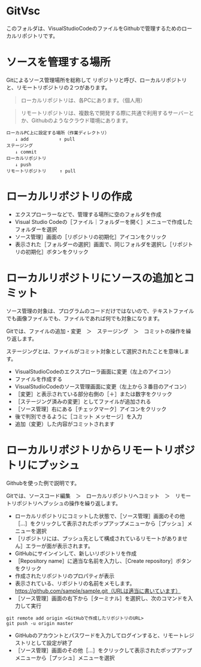 # GitVsc
このフォルダは、VisualStudioCodeのファイルをGithubで管理するためのローカルリポジトリです。




# ソースを管理する場所
Gitによるソース管理場所を総称して  リポジトリと呼び、ローカルリポジトリと、リモートリポジトリの２つがあります。

> ローカルリポジトリは、各PCにあります。（個人用）

> リモートリポジトリは、複数名で開発する際に共通で利用するサーバーとか、Githubのようなクラウド環境にあります。

```
ローカルPC上に設定する場所（作業ディレクトリ）
　　↓ add　　        ↑ pull
ステージング　　      
　　↓ commit　　     
ローカルリポジトリ   
　　↓ push　　       
リモートリポジトリ     ↑ pull

```




# ローカルリポジトリの作成

- エクスプローラーなどで、管理する場所に空のフォルダを作成
- Visual Studio Codeの［ファイル｜フォルダーを開く］メニューで作成したフォルダーを選択
- ソース管理］画面の［リポジトリの初期化］アイコンをクリック
- 表示された［フォルダーの選択］画面で、同じフォルダを選択し［リポジトリの初期化］ボタンをクリック


# ローカルリポジトリにソースの追加とコミット
ソース管理の対象は、プログラムのコードだけではないので、テキストファイルでも画像ファイルでも、ファイルであれば何でも対象になります。

Gitでは、ファイルの追加・変更　＞　ステージング　＞　コミットの操作を繰り返します。

ステージングとは、ファイルがコミット対象として選択されたことを意味します。


- VisualStudioCodeのエクスプローラ画面に変更（左上のアイコン）
- ファイルを作成する
- VisualStudioCodeのソース管理画面に変更（左上から３番目のアイコン）
- ［変更］と表示されている部分右側の［＋］または数字をクリック
- ［ステージング済みの変更］としてファイルが追加される
- ［ソース管理］右にある［チェックマーク］アイコンをクリック
- 後で判別できるように［コミット メッセージ］を入力
- 追加（変更）した内容がコミットされます



# ローカルリポジトリからリモートリポジトリにプッシュ
Githubを使った例で説明です。

Gitでは、ソースコード編集　＞　ローカルリポジトリへコミット　＞　リモートリポジトリへプッシュの操作を繰り返します。

- ローカルリポジトリにコミットした状態で、［ソース管理］画面のその他［…］をクリックして表示されたポップアップメニューから［プッシュ］メニューを選択
- ［リポジトリには、プッシュ先として構成されているリモートがありません］エラーが面が表示されます。
- GitHubにサインインして、新しいリポジトリを作成
- ［Repository name］に適当な名前を入力し、［Create repository］ボタンをクリック
- 作成されたリポジトリのプロパティが表示
- 表示されている、リポジトリの名前をメモします。
https://github.com/sample/sample.git（URLは適当に書いています）
- ［ソース管理］画面の右下から［ターミナル］を選択し、次のコマンドを入力して実行


```
git remote add origin <GitHubで作成したリポジトリのURL>
git push -u origin master
```


- GitHubのアカウントとパスワードを入力してログインすると、リモートレジストリとして設定が終了
- ［ソース管理］画面のその他［…］をクリックして表示されたポップアップメニューから［プッシュ］メニューを選択


